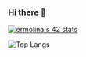 ### Hi there 👋

[![ermolina's 42 stats](https://badge42.vercel.app/api/v2/cllk7tgu4000608l9539twx7u/stats?cursusId=21&coalitionId=330)](https://github.com/emolina7)

![Top Langs](https://github-readme-stats.vercel.app/api/top-langs/?username=emolina7&layout=compact)

